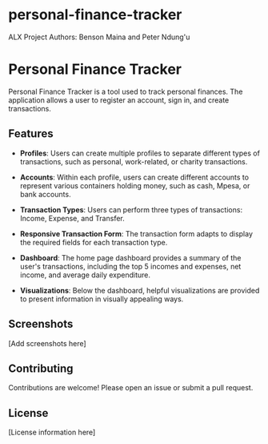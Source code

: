 # personal-finance-tracker
ALX Project
Authors: Benson Maina and Peter Ndung'u

# Personal Finance Tracker

Personal Finance Tracker is a tool used to track personal finances. The application allows a user to register an account, sign in, and create transactions. 

## Features

- **Profiles**: Users can create multiple profiles to separate different types of transactions, such as personal, work-related, or charity transactions.
  
- **Accounts**: Within each profile, users can create different accounts to represent various containers holding money, such as cash, Mpesa, or bank accounts.
  
- **Transaction Types**: Users can perform three types of transactions: Income, Expense, and Transfer.

- **Responsive Transaction Form**: The transaction form adapts to display the required fields for each transaction type.

- **Dashboard**: The home page dashboard provides a summary of the user's transactions, including the top 5 incomes and expenses, net income, and average daily expenditure.

- **Visualizations**: Below the dashboard, helpful visualizations are provided to present information in visually appealing ways.

## Screenshots

[Add screenshots here]

## Contributing

Contributions are welcome! Please open an issue or submit a pull request.

## License

[License information here]
